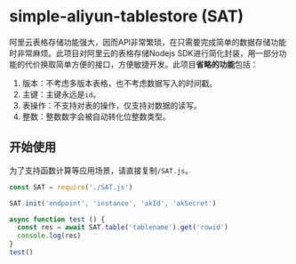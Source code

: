 # simple-aliyun-tablestore (SAT)

阿里云表格存储功能强大，因而API非常繁琐，在只需要完成简单的数据存储功能时非常麻烦。此项目对阿里云的表格存储Nodejs SDK进行简化封装，用一部分功能的代价换取简单方便的接口，方便敏捷开发。此项目**省略的功能**包括：
1. 版本：不考虑多版本表格，也不考虑数据写入的时间戳。
2. 主键：主键永远是`id`。
3. 表操作：不支持对表的操作，仅支持对数据的读写。
4. 整数：整数数字会被自动转化位整数类型。

## 开始使用

为了支持函数计算等应用场景，请直接复制`/SAT.js`。

```js
const SAT = require('./SAT.js')

SAT.init('endpoint', 'instance', 'akId', 'akSecret')

async function test () {
  const res = await SAT.table('tablename').get('rowid')
  console.log(res)
}
test()
```
